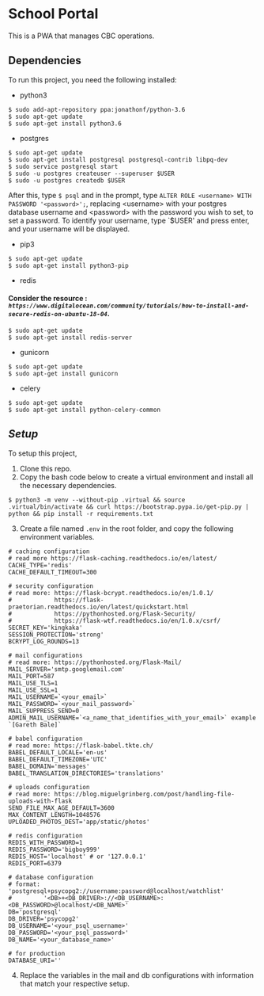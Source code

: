 # School Portal #
This is a PWA that manages CBC operations.

## Dependencies ##
To run this project, you need the following installed:
- python3 
```
$ sudo add-apt-repository ppa:jonathonf/python-3.6
$ sudo apt-get update
$ sudo apt-get install python3.6
```
- postgres
```
$ sudo apt-get update
$ sudo apt-get install postgresql postgresql-contrib libpq-dev
$ sudo service postgresql start
$ sudo -u postgres createuser --superuser $USER
$ sudo -u postgres createdb $USER
```
After this, type `$ psql` and in the prompt, type `ALTER ROLE <username> WITH PASSWORD '<password>';`, replacing \<username\> with your postgres database username and \<password\> with the password you wish to set, to set a password.
To identify your username, type `$USER' and press enter, and your username will be displayed.


- pip3
```
$ sudo apt-get update
$ sudo apt-get install python3-pip
```
- redis
#### Consider the resource : *`https://www.digitalocean.com/community/tutorials/how-to-install-and-secure-redis-on-ubuntu-18-04`*. ####
```
$ sudo apt-get update
$ sudo apt-get install redis-server
```
- gunicorn
```
$ sudo apt-get update
$ sudo apt-get install gunicorn
```
- celery
```
$ sudo apt-get update
$ sudo apt-get install python-celery-common
```

## *Setup* ##
To setup this project,
1) Clone this repo.
2) Copy the bash code below to create a virtual environment and install all the necessary dependencies.
```
$ python3 -m venv --without-pip .virtual && source .virtual/bin/activate && curl https://bootstrap.pypa.io/get-pip.py | python && pip install -r requirements.txt
```
3) Create a file named `.env` in the root folder, and copy the following environment variables.

```
# caching configuration
# read more https://flask-caching.readthedocs.io/en/latest/
CACHE_TYPE='redis'
CACHE_DEFAULT_TIMEOUT=300

# security configuration
# read more: https://flask-bcrypt.readthedocs.io/en/1.0.1/
#            https://flask-praetorian.readthedocs.io/en/latest/quickstart.html
#            https://pythonhosted.org/Flask-Security/
#            https://flask-wtf.readthedocs.io/en/1.0.x/csrf/
SECRET_KEY='kingkaka'
SESSION_PROTECTION='strong'
BCRYPT_LOG_ROUNDS=13

# mail configurations
# read more: https://pythonhosted.org/Flask-Mail/
MAIL_SERVER='smtp.googlemail.com'
MAIL_PORT=587
MAIL_USE_TLS=1
MAIL_USE_SSL=1
MAIL_USERNAME=`<your_email>`
MAIL_PASSWORD=`<your_mail_password>`
MAIL_SUPPRESS_SEND=0
ADMIN_MAIL_USERNAME=`<a_name_that_identifies_with_your_email>` example `[Gareth Bale]`

# babel configuration
# read more: https://flask-babel.tkte.ch/
BABEL_DEFAULT_LOCALE='en-us'
BABEL_DEFAULT_TIMEZONE='UTC'
BABEL_DOMAIN='messages'
BABEL_TRANSLATION_DIRECTORIES='translations'

# uploads configuration
# read more: https://blog.miguelgrinberg.com/post/handling-file-uploads-with-flask
SEND_FILE_MAX_AGE_DEFAULT=3600
MAX_CONTENT_LENGTH=1048576
UPLOADED_PHOTOS_DEST='app/static/photos'

# redis configuration
REDIS_WITH_PASSWORD=1
REDIS_PASSWORD='bigboy999'
REDIS_HOST='localhost' # or '127.0.0.1'
REDIS_PORT=6379

# database configuration
# format: 'postgresql+psycopg2://username:password@localhost/watchlist'
#         '<DB>+<DB_DRIVER>://<DB_USERNAME>:<DB_PASSWORD>@localhost/<DB_NAME>'
DB='postgresql'
DB_DRIVER='psycopg2'
DB_USERNAME='<your_psql_username>'
DB_PASSWORD='<your_psql_password>'
DB_NAME='<your_database_name>'

# for production
DATABASE_URI=''
```
4) Replace the variables in the mail and db configurations with information that match your respective setup.
